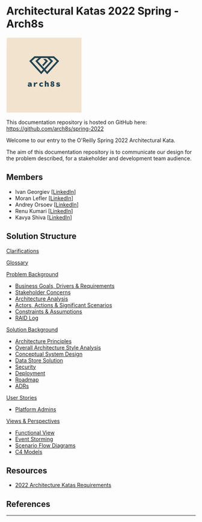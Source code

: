 # Architectural Katas 2022 Spring - **Arch8s**
<img src="assets/images/arch8s.png" alt="Arch8s" style="zoom:50%;"/> 

This documentation repository is hosted on GitHub here:
https://github.com/arch8s/spring-2022

Welcome to our entry to the O'Reilly Spring 2022 Architectural Kata.

The aim of this documentation repository is to communicate our design for the problem described, for a stakeholder and development team audience.


## Members
- Ivan Georgiev [[LinkedIn](https://www.linkedin.com/in/ivan-georgiev-859b219/)]
- Moran Lefler [[LinkedIn](https://www.linkedin.com/in/moranlefler/)]
- Andrey Orsoev  [[LinkedIn](https://www.linkedin.com/in/andreyorsoev)]
- Renu Kumari [[LinkedIn](https://www.linkedin.com/in/renu-kumari-827b8293/)]
- Kavya Shiva  [[LinkedIn](https://www.linkedin.com/in/kavyashiva)]


## Solution Structure

[Clarifications](Clarifications.md)

[Glossary](Glossary.md)

[Problem Background](1.Problem/README.md)

- [Business Goals, Drivers & Requirements](1.Problem/BusinessGoalsDriversAndRequirements.md)
- [Stakeholder Concerns](1.Problem/StakeholderConcerns.md)
- [Architecture Analysis](1.Problem/ArchitectureAnalysis.md)
- [Actors, Actions & Significant Scenarios](1.Problem/ActorsActionsAndSignificantScenarios.md)
- [Constraints & Assumptions](1.Problem/ConstraintsAndAssumptions.md)
- [RAID Log](1.Problem/RAID.md)

[Solution Background](2.Solution/README.md)

- [Architecture Principles](2.Solution/ArchitecturePrinciples.md)
- [Overall Architecture Style Analysis](2.Solution/ArchitecturePatterns.md)
- [Conceptual System Design](2.Solution/Conceptual.md)
- [Data Store Solution](2.Solution/DataStore.md)
- [Security](2.Solution/Security.md)
- [Deployment](2.Solution/Deployment.md)
- [Roadmap](2.Solution/Roadmap.md)
- [ADRs](5.ADRs/README.md)


[User Stories](3.UserStories/README.md)
- [Platform Admins](3.UserStories/Platform/Admin/CRUD.md)

[Views & Perspectives](4.Views/README.md)

- [Functional View](4.Views/FunctionalView/README.md)
- [Event Storming](4.Views/EventStorming/README.md)
- [Scenario Flow Diagrams](4.Views/Scenarios/README.md)
- [C4 Models](4.Views/C4Models/README.md)


## Resources <a href='#' id='resources'></a>

- [2022 Architecture Katas Requirements](assets/docs/diversitycybercouncilkatarequirements20221653334648065.pdf)


## References

---
